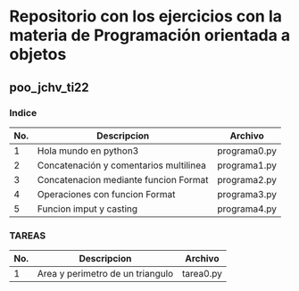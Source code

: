 
# Repositorio con los ejercicios con la materia de Programación orientada a objetos

## poo_jchv_ti22

### Indice

|No.|Descripcion          |Archivo
|--|--|--|
|1  |Hola mundo en python3|programa0.py
|2  |Concatenación y comentarios multilinea  |programa1.py
|3  |Concatenacion mediante funcion Format   |programa2.py
|4  |Operaciones con funcion Format          |programa3.py
|5  |Funcion imput y casting                 |programa4.py

### TAREAS
|No.|Descripcion          |Archivo
|--|--|--|
|1  |Area y perimetro de un triangulo  |tarea0.py